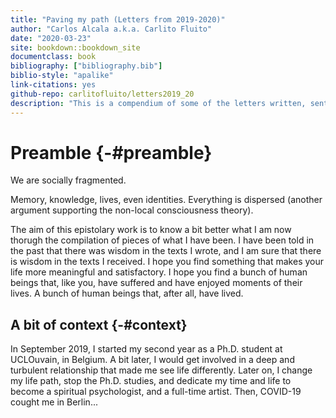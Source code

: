```yaml
--- 
title: "Paving my path (Letters from 2019-2020)"
author: "Carlos Alcala a.k.a. Carlito Fluito"
date: "2020-03-23"
site: bookdown::bookdown_site
documentclass: book
bibliography: ["bibliography.bib"]
biblio-style: "apalike"
link-citations: yes
github-repo: carlitofluito/letters2019_20
description: "This is a compendium of some of the letters written, sent and received between September 2019 and September 2020."
---
```


# Preamble {-#preamble}

We are socially fragmented. 

Memory, knowledge, lives, even identities. Everything is dispersed (another argument supporting the non-local consciousness theory). 

The aim of this epistolary work is to know a bit better what I am now thorugh the compilation of pieces of what I have been. I have been told in the past that there was wisdom in the texts I wrote, and I am sure that there is wisdom in the texts I received. 
I hope you find something that makes your life more meaningful and satisfactory. I hope you find a bunch of human beings that, like you, have suffered and have enjoyed moments of their lives. A bunch of human beings that, after all, have lived.

## A bit of context {-#context}

In September 2019, I started my second year as a Ph.D. student at UCLOuvain, in Belgium. A bit later, I would get involved in a deep and turbulent relationship that made me see life differently. Later on, I change my life path, stop the Ph.D. studies, and dedicate my time and life to become a spiritual psychologist, and a full-time artist. Then, COVID-19 cought me in Berlin...
